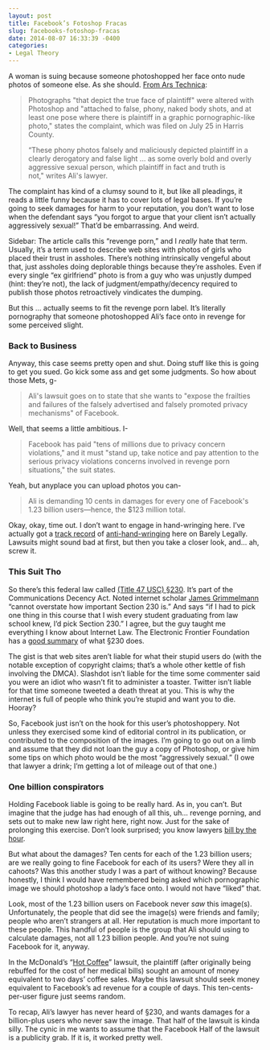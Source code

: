 ```yaml
---
layout: post
title: Facebook’s Fotoshop Fracas
slug: facebooks-fotoshop-fracas
date: 2014-08-07 16:33:39 -0400
categories: 
- Legal Theory
---
```


A woman is suing because someone photoshopped her face onto nude photos of someone else. As she should. [From Ars Technica](http://arstechnica.com/tech-policy/2014/07/woman-files-123m-suit-against-facebook-over-a-photoshopped-revenge-porn/):

> Photographs "that depict the true face of plaintiff" were altered with Photoshop and "attached to false, phony, naked body shots, and at least one pose where there is plaintiff in a graphic pornographic-like photo," states the complaint, which was filed on July 25 in Harris County.
>
> “These phony photos falsely and maliciously depicted plaintiff in a clearly derogatory and false light ... as some overly bold and overly aggressive sexual person, which plaintiff in fact and truth is not," writes Ali's lawyer.

The complaint has kind of a clumsy sound to it, but like all pleadings, it reads a little funny because it has to cover lots of legal bases. If you’re going to seek damages for harm to your reputation, you don’t want to lose when the defendant says “you forgot to argue that your client isn’t actually aggressively sexual!” That’d be embarrassing. And weird. <!--more-->

Sidebar: The article calls this “revenge porn,” and I *really* hate that term. Usually, it’s a term used to describe web sites with photos of girls who placed their trust in assholes. There’s nothing intrinsically vengeful about that, just assholes doing deplorable things because they’re assholes. Even if every single “ex girlfriend” photo is from a guy who was unjustly dumped (hint: they’re not), the lack of judgment/empathy/decency required to publish those photos retroactively vindicates the dumping.

But this … actually seems to fit the revenge porn label. It’s literally pornography that someone photoshopped Ali’s face onto in revenge for some perceived slight. 

### Back to Business

Anyway, this case seems pretty open and shut. Doing stuff like this is going to get you sued. Go kick some ass and get some judgments. So how about those Mets, g-

> Ali's lawsuit goes on to state that she wants to "expose the frailties and failures of the falsely advertised and falsely promoted privacy mechanisms" of Facebook.

Well, that seems a little ambitious. I-

> Facebook has paid "tens of millions due to privacy concern violations," and it must "stand up, take notice and pay attention to the serious privacy violations concerns involved in revenge porn situations," the suit states.

Yeah, but anyplace you can upload photos you can-

> Ali is demanding 10 cents in damages for every one of Facebook's 1.23 billion users—hence, the $123 million total.

Okay, okay, time out. I don’t want to engage in hand-wringing here. I’ve actually got a [track record](http://blog.ipsaloquitur.org/post/lights-camera-transaction/) of [anti-hand-wringing](http://blog.ipsaloquitur.org/post/suit-happens/) here on Barely Legally. Lawsuits might sound bad at first, but then you take a closer look, and… ah, screw it.

### This Suit Tho

So there’s this federal law called [(Title 47 USC) §230](http://www4.law.cornell.edu/uscode/47/230.html). It’s part of the Communications Decency Act. Noted internet scholar [James Grimmelmann](http://james.grimmelmann.net/courses/internet2008F/) “cannot overstate how important Section 230 is.” And says “if I had to pick one thing in this course that I wish every student graduating from law school knew, I’d pick Section 230.” I agree, but the guy taught me everything I know about Internet Law. The Electronic Frontier Foundation has a [good summary](https://www.eff.org/issues/bloggers/legal/liability/230) of what §230 does. 

The gist is that web sites aren’t liable for what their stupid users do (with the notable exception of copyright claims; that’s a whole other kettle of fish involving the DMCA). Slashdot isn’t liable for the time some commenter said you were an idiot who wasn’t fit to administer a toaster. Twitter isn’t liable for that time someone tweeted a death threat at you. This is why the internet is full of people who think you’re stupid and want you to die. Hooray?

So, Facebook just isn’t on the hook for this user’s photoshoppery. Not unless they exercised some kind of editorial control in its publication, or contributed to the composition of the images. I’m going to go out on a limb and assume that they did not loan the guy a copy of Photoshop, or give him some tips on which photo would be the most “aggressively sexual.” (I owe that lawyer a drink; I’m getting a lot of mileage out of that one.)

### One billion conspirators

Holding Facebook liable is going to be really hard. As in, you can’t. But imagine that the judge has had enough of all this, uh… revenge porning, and sets out to make new law right here, right now. Just for the sake of prolonging this exercise. Don’t look surprised; you know lawyers [bill by the hour](http://www.businessinsider.com/10-ways-lawyers-rip-off-clients-2013-7).

But what about the damages? Ten cents for each of the 1.23 billion users; are we really going to fine Facebook for each of its users? Were they all in cahoots? Was this another study I was a part of without knowing? Because honestly, I think I would have remembered being asked which pornographic image we should photoshop a lady’s face onto. I would not have “liked” that. 

Look, most of the 1.23 billion users on Facebook never *saw* this image(s). Unfortunately, the people that did see the image(s) were friends and family; people who aren’t strangers at all. Her reputation is much more important to these people. This handful of people is the group that Ali should using to calculate damages, not all 1.23 billion people. And you’re not suing Facebook for it, anyway.

In the McDonald’s “[Hot Coffee](http://www.citizen.org/congress/article_redirect.cfm?ID=785)” lawsuit, the plaintiff (after originally being rebuffed for the cost of her medical bills) sought an amount of money equivalent to two days’ coffee sales. Maybe this lawsuit should seek money equivalent to Facebook’s ad revenue for a couple of days. This ten-cents-per-user figure just seems random.

To recap, Ali’s lawyer has never heard of §230, and wants damages for a billion-plus users who never saw the image. That half of the lawsuit is kinda silly. The cynic in me wants to assume that the Facebook Half of the lawsuit is a publicity grab. If it is, it worked pretty well.